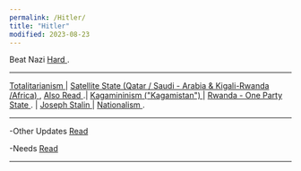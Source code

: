 ```yaml
---
permalink: /Hitler/
title: "Hitler"
modified: 2023-08-23
---
```







Beat Nazi <a href=" https://en.wikipedia.org/wiki/Nazi_Germany "> Hard  </a> .


<hr style="height:2px;border-width:0;color:gray;background-color:gray">


 <a href=" https://phdcsseiden.github.io/Totalitarianism/ "> Totalitarianism </a> |  <a href=" https://en.wikipedia.org/wiki/Satellite_state#Post-World_War_II "> Satellite State (Qatar / Saudi - Arabia & Kigali-Rwanda /Africa) </a> ,  <a href=" https://www.lsd.law/define/satellite-state "> Also Read </a> .| <a href=" https://en.wikipedia.org/wiki/Leninism "> Kagamininism ("Kagamistan") </a> | <a href=" https://en.wikipedia.org/wiki/One-party_state "> Rwanda - One Party State </a> . | <a href=" https://en.wikipedia.org/wiki/Joseph_Stalin "> Joseph Stalin </a> | <a href=" https://en.wikipedia.org/wiki/Nationalism "> Nationalism </a> .


 <hr style="height:2px;border-width:0;color:gray;background-color:gray">
 

-Other Updates <a href=" https://phdcsseiden.github.io/News/ "> Read   </a>  


-Needs <a href=" https://phdcsseiden.github.io/Needs/ "> Read   </a> 


<hr style="height:2px;border-width:0;color:gray;background-color:gray">













